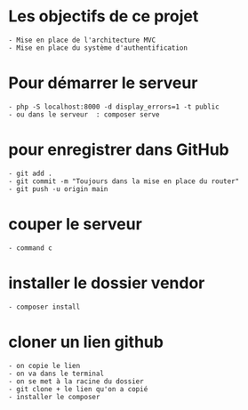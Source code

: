 # Les objectifs de ce projet

    - Mise en place de l'architecture MVC
    - Mise en place du système d'authentification

# Pour démarrer le serveur 

    - php -S localhost:8000 -d display_errors=1 -t public
    - ou dans le serveur  : composer serve 

# pour enregistrer dans GitHub

    - git add .
    - git commit -m "Toujours dans la mise en place du router"
    - git push -u origin main


# couper le serveur 

    - command c
    
# installer le dossier vendor 
    - composer install 

# cloner un lien github 

    - on copie le lien 
    - on va dans le terminal 
    - on se met à la racine du dossier 
    - git clone + le lien qu'on a copié
    - installer le composer 